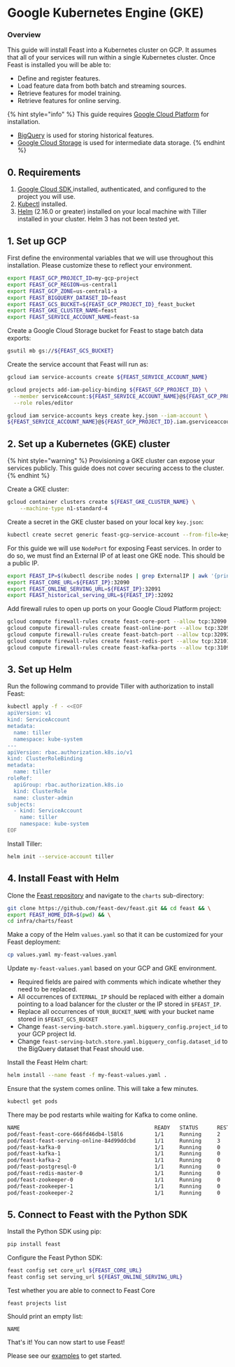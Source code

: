 # Google Kubernetes Engine \(GKE\)

### Overview <a id="m_5245424069798496115gmail-overview-1"></a>

This guide will install Feast into a Kubernetes cluster on GCP. It assumes that all of your services will run within a single Kubernetes cluster. Once Feast is installed you will be able to:

* Define and register features.
* Load feature data from both batch and streaming sources.
* Retrieve features for model training.
* Retrieve features for online serving.

{% hint style="info" %}
This guide requires [Google Cloud Platform](https://cloud.google.com/) for installation.

* [BigQuery](https://cloud.google.com/bigquery/) is used for storing historical features.
* [Google Cloud Storage](https://cloud.google.com/storage/) is used for intermediate data storage.
{% endhint %}

## 0. Requirements

1. [Google Cloud SDK ](https://cloud.google.com/sdk/install)installed, authenticated, and configured to the project you will use.
2. [Kubectl](https://kubernetes.io/docs/tasks/tools/install-kubectl/) installed.
3. [Helm](https://helm.sh/3) \(2.16.0 or greater\) installed on your local machine with Tiller installed in your cluster. Helm 3 has not been tested yet.

## 1. Set up GCP

First define the environmental variables that we will use throughout this installation. Please customize these to reflect your environment.

```bash
export FEAST_GCP_PROJECT_ID=my-gcp-project
export FEAST_GCP_REGION=us-central1
export FEAST_GCP_ZONE=us-central1-a
export FEAST_BIGQUERY_DATASET_ID=feast
export FEAST_GCS_BUCKET=${FEAST_GCP_PROJECT_ID}_feast_bucket
export FEAST_GKE_CLUSTER_NAME=feast
export FEAST_SERVICE_ACCOUNT_NAME=feast-sa
```

Create a Google Cloud Storage bucket for Feast to stage batch data exports:

```bash
gsutil mb gs://${FEAST_GCS_BUCKET}
```

Create the service account that Feast will run as:

```bash
gcloud iam service-accounts create ${FEAST_SERVICE_ACCOUNT_NAME}

gcloud projects add-iam-policy-binding ${FEAST_GCP_PROJECT_ID} \
  --member serviceAccount:${FEAST_SERVICE_ACCOUNT_NAME}@${FEAST_GCP_PROJECT_ID}.iam.gserviceaccount.com \
  --role roles/editor

gcloud iam service-accounts keys create key.json --iam-account \
${FEAST_SERVICE_ACCOUNT_NAME}@${FEAST_GCP_PROJECT_ID}.iam.gserviceaccount.com
```

## 2. Set up a Kubernetes \(GKE\) cluster

{% hint style="warning" %}
Provisioning a GKE cluster can expose your services publicly. This guide does not cover securing access to the cluster.
{% endhint %}

Create a GKE cluster:

```bash
gcloud container clusters create ${FEAST_GKE_CLUSTER_NAME} \
    --machine-type n1-standard-4
```

Create a secret in the GKE cluster based on your local key `key.json`:

```bash
kubectl create secret generic feast-gcp-service-account --from-file=key.json
```

For this guide we will use `NodePort` for exposing Feast services. In order to do so, we must find an External IP of at least one GKE node. This should be a public IP.

```bash
export FEAST_IP=$(kubectl describe nodes | grep ExternalIP | awk '{print $2}' | head -n 1)
export FEAST_CORE_URL=${FEAST_IP}:32090
export FEAST_ONLINE_SERVING_URL=${FEAST_IP}:32091
export FEAST_historical_serving_URL=${FEAST_IP}:32092
```

Add firewall rules to open up ports on your Google Cloud Platform project:

```bash
gcloud compute firewall-rules create feast-core-port --allow tcp:32090
gcloud compute firewall-rules create feast-online-port --allow tcp:32091
gcloud compute firewall-rules create feast-batch-port --allow tcp:32092
gcloud compute firewall-rules create feast-redis-port --allow tcp:32101
gcloud compute firewall-rules create feast-kafka-ports --allow tcp:31090-31095
```

## 3. Set up Helm

Run the following command to provide Tiller with authorization to install Feast:

```bash
kubectl apply -f - <<EOF
apiVersion: v1
kind: ServiceAccount
metadata:
  name: tiller
  namespace: kube-system
---
apiVersion: rbac.authorization.k8s.io/v1
kind: ClusterRoleBinding
metadata:
  name: tiller
roleRef:
  apiGroup: rbac.authorization.k8s.io
  kind: ClusterRole
  name: cluster-admin
subjects:
  - kind: ServiceAccount
    name: tiller
    namespace: kube-system
EOF
```

Install Tiller:

```bash
helm init --service-account tiller
```

## 4. Install Feast with Helm

Clone the [Feast repository](https://github.com/feast-dev/feast/) and navigate to the `charts` sub-directory:

```bash
git clone https://github.com/feast-dev/feast.git && cd feast && \
export FEAST_HOME_DIR=$(pwd) && \
cd infra/charts/feast
```

Make a copy of the Helm `values.yaml` so that it can be customized for your Feast deployment:

```bash
cp values.yaml my-feast-values.yaml
```

Update `my-feast-values.yaml` based on your GCP and GKE environment.

* Required fields are paired with comments which indicate whether they need to be replaced.
* All occurrences of `EXTERNAL_IP` should be replaced with either a domain pointing to a load balancer for the cluster or the IP stored in `$FEAST_IP`.
* Replace all occurrences of `YOUR_BUCKET_NAME` with your bucket name stored in `$FEAST_GCS_BUCKET`
* Change `feast-serving-batch.store.yaml.bigquery_config.project_id` to your GCP project Id.
* Change `feast-serving-batch.store.yaml.bigquery_config.dataset_id` to the BigQuery dataset that Feast should use.

Install the Feast Helm chart:

```bash
helm install --name feast -f my-feast-values.yaml .
```

Ensure that the system comes online. This will take a few minutes.

```bash
kubectl get pods
```

There may be pod restarts while waiting for Kafka to come online.

```bash
NAME                                           READY   STATUS      RESTARTS   AGE
pod/feast-feast-core-666fd46db4-l58l6          1/1     Running     2          5m
pod/feast-feast-serving-online-84d99ddcbd      1/1     Running     3          6m
pod/feast-kafka-0                              1/1     Running     0          3m
pod/feast-kafka-1                              1/1     Running     0          4m
pod/feast-kafka-2                              1/1     Running     0          4m
pod/feast-postgresql-0                         1/1     Running     0          5m
pod/feast-redis-master-0                       1/1     Running     0          5m
pod/feast-zookeeper-0                          1/1     Running     0          5m
pod/feast-zookeeper-1                          1/1     Running     0          5m
pod/feast-zookeeper-2                          1/1     Running     0          5m
```

## 5. Connect to Feast with the Python SDK

Install the Python SDK using pip:

```bash
pip install feast
```

Configure the Feast Python SDK:

```bash
feast config set core_url ${FEAST_CORE_URL}
feast config set serving_url ${FEAST_ONLINE_SERVING_URL}
```

Test whether you are able to connect to Feast Core

```text
feast projects list
```

Should print an empty list:

```text
NAME
```

That's it! You can now start to use Feast!

Please see our [examples](https://github.com/feast-dev/feast/blob/master/examples/) to get started.

